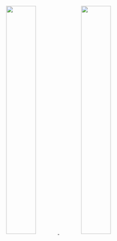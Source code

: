 <p align="center">
  <a href="https://github.com/sang2770" rel="noopener noreferrer">
    <img src="https://github-readme-stats.vercel.app/api?username=sang2770&show_icons=true&theme=radical&theme=gotham&show_icons=true&show=reviews,discussions_started,discussions_answered,prs_merged&rank_icon=percentile&text_bold=false&include_all_commits=true" width="40%" />
  </a>
  <a href="https://github.com/sang2770" rel="noopener noreferrer">
    <img src="https://github-readme-stats.vercel.app/api/top-langs/?username=sang2770&layout=compact&theme=radical&theme=gotham" width="40%" />
  </a>
</p>


<!--
**sang2770/sang2770** is a ✨ _special_ ✨ repository because its `README.md` (this file) appears on your GitHub profile.

Here are some ideas to get you started:

- 🔭 I’m currently working on ...
- 🌱 I’m currently learning ...
- 👯 I’m looking to collaborate on ...
- 🤔 I’m looking for help with ...
- 💬 Ask me about ...
- 📫 How to reach me: ...
- 😄 Pronouns: ...
- ⚡ Fun fact: ...
-->
